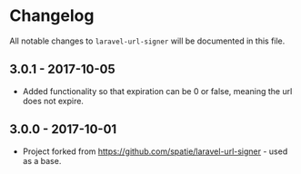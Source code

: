 # Changelog

All notable changes to `laravel-url-signer` will be documented in this file.

## 3.0.1 - 2017-10-05

- Added functionality so that expiration can be 0 or false, meaning the url does not expire.

## 3.0.0 - 2017-10-01

- Project forked from https://github.com/spatie/laravel-url-signer - used as a base.
